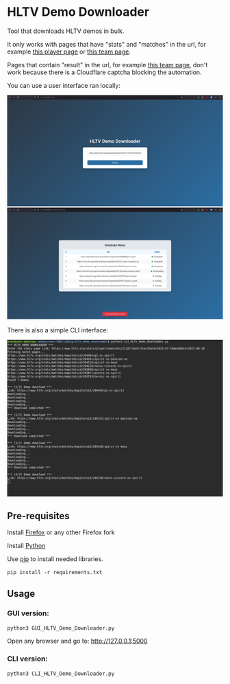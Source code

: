 # **HLTV Demo Downloader**
Tool that downloads HLTV demos in bulk.

It only works with pages that have "stats" and "matches" in the url, for example [this player page](https://www.hltv.org/stats/players/matches/11816/ropz) or [this team page](https://www.hltv.org/stats/teams/matches/9565/vitality).

Pages that contain "result" in the url, for example [this team page](https://www.hltv.org/results?team=9565), don't work because there is a Cloudflare captcha blocking the automation.

You can use a user interface ran locally: 

![Screenshot1](static/img/screenshots/screenshot3.png)
![Screenshot1](static/img/screenshots/screenshot2.png)


There is also a simple CLI interface:

![Screenshot1](static/img/screenshots/screenshot1.png)

## Pre-requisites

Install [Firefox](https://www.firefox.com/en-US/thanks/) or any other Firefox fork


Install [Python](https://www.python.org/downloads/)


Use [pip](https://pip.pypa.io/en/stable/) to install needed libraries.
```
pip install -r requirements.txt
```

## Usage
### GUI version:
```
python3 GUI_HLTV_Demo_Downloader.py
```
Open any browser and go to: http://127.0.0.1:5000



### CLI version:
```
python3 CLI_HLTV_Demo_Downloader.py
```
